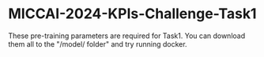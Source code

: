 # MICCAI-2024-KPIs-Challenge-Task1
These pre-training parameters are required for Task1. 
You can download them all to the "/model/ folder" and try running docker.
